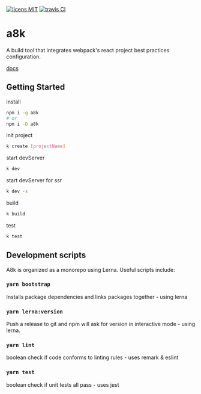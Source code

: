 [![licens MIT](https://img.shields.io/github/license/hxfdarling/a8k.svg)](https://github.com/hxfdarling/a8k/blob/master/LICENSE)
[![travis CI](https://travis-ci.org/hxfdarling/a8k.svg?branch=master)](https://travis-ci.org/hxfdarling/a8k)

# a8k

A build tool that integrates webpack's react project best practices configuration.

[docs](https://hxfdarling.github.io/a8k/)

## Getting Started

install

```bash
npm i -g a8k
# or
npm i -D a8k
```

init project

```bash
k create [projectName]
```

start devServer

```bash
k dev
```

start devServer for ssr

```bash
k dev -s
```

build

```bash
k build
```

test

```bash
k test
```

## Development scripts

A8k is organized as a monorepo using Lerna. Useful scripts include:

### `yarn bootstrap`

Installs package dependencies and links packages together - using lerna

### `yarn lerna:version`

Push a release to git and npm will ask for version in interactive mode - using lerna.

### `yarn lint`

boolean check if code conforms to linting rules - uses remark & eslint

### `yarn test`

boolean check if unit tests all pass - uses jest
